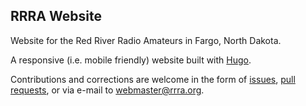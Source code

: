 ## RRRA Website

Website for the Red River Radio Amateurs in Fargo, North Dakota.

A responsive (i.e. mobile friendly) website built with
[Hugo](http://gohugo.io). 

Contributions and corrections are welcome in the form of
[issues](https://github.com/rrra/www/issues),
[pull requests](https://github.com/rrra/www/pulls), 
or via e-mail to webmaster@rrra.org.
